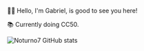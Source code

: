 🖐🏽 Hello, I'm Gabriel, is good to see you here!

📚 Currently doing CC50.

![Noturno7 GitHub stats](https://github-readme-stats.vercel.app/api?username=Noturno7&show_icons=true&theme=radical) 
